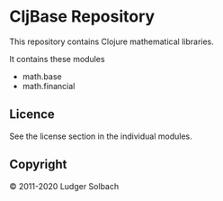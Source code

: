 CljBase Repository
==================

This repository contains Clojure mathematical libraries.

It contains these modules
 * math.base
 * math.financial

Licence
-------
See the license section in the individual modules.

Copyright
---------
© 2011-2020 Ludger Solbach
